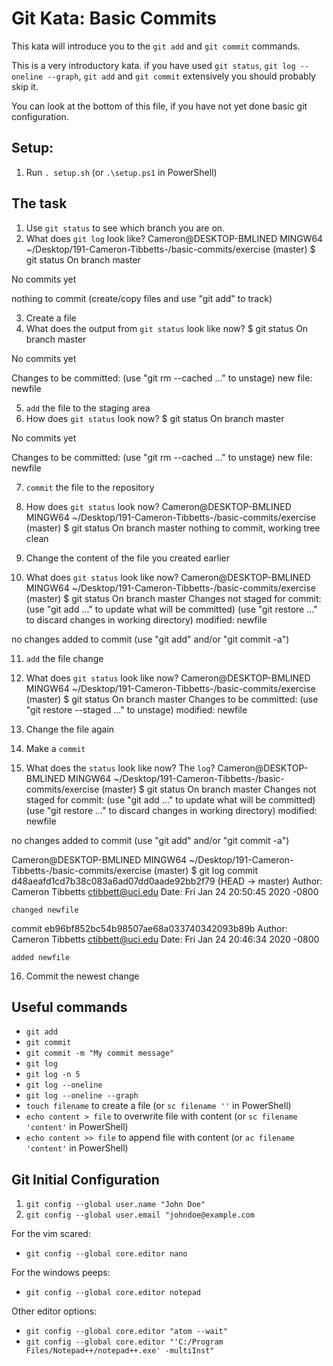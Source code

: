# Git Kata: Basic Commits
This kata will introduce you to the `git add` and `git commit` commands.

This is a very introductory kata. if you have used `git status`, `git log --oneline --graph`, `git add` and `git commit` extensively you should probably skip it.

You can look at the bottom of this file, if you have not yet done basic git configuration.

## Setup:

1. Run `. setup.sh` (or `.\setup.ps1` in PowerShell)

## The task

1. Use `git status` to see which branch you are on.
2. What does `git log` look like?
Cameron@DESKTOP-BMLINED MINGW64 ~/Desktop/191-Cameron-Tibbetts-/basic-commits/exercise (master)
$ git status
On branch master

No commits yet

nothing to commit (create/copy files and use "git add" to track)


3. Create a file
4. What does the output from `git status` look like now?
$ git status
On branch master

No commits yet

Changes to be committed:
  (use "git rm --cached <file>..." to unstage)
        new file:   newfile


5. `add` the file to the staging area
6. How does `git status` look now?
$ git status
On branch master

No commits yet

Changes to be committed:
  (use "git rm --cached <file>..." to unstage)
        new file:   newfile


7. `commit` the file to the repository
8. How does `git status` look now?
Cameron@DESKTOP-BMLINED MINGW64 ~/Desktop/191-Cameron-Tibbetts-/basic-commits/exercise (master)
$ git status
On branch master
nothing to commit, working tree clean


9. Change the content of the file you created earlier
10. What does `git status` look like now?
Cameron@DESKTOP-BMLINED MINGW64 ~/Desktop/191-Cameron-Tibbetts-/basic-commits/exercise (master)
$ git status
On branch master
Changes not staged for commit:
  (use "git add <file>..." to update what will be committed)
  (use "git restore <file>..." to discard changes in working directory)
        modified:   newfile

no changes added to commit (use "git add" and/or "git commit -a")


11. `add` the file change
12. What does `git status` look like now?
Cameron@DESKTOP-BMLINED MINGW64 ~/Desktop/191-Cameron-Tibbetts-/basic-commits/exercise (master)
$ git status
On branch master
Changes to be committed:
  (use "git restore --staged <file>..." to unstage)
        modified:   newfile


13. Change the file again
14. Make a `commit`
15. What does the `status` look like now? The `log`?
Cameron@DESKTOP-BMLINED MINGW64 ~/Desktop/191-Cameron-Tibbetts-/basic-commits/exercise (master)
$ git status
On branch master
Changes not staged for commit:
  (use "git add <file>..." to update what will be committed)
  (use "git restore <file>..." to discard changes in working directory)
        modified:   newfile

no changes added to commit (use "git add" and/or "git commit -a")


Cameron@DESKTOP-BMLINED MINGW64 ~/Desktop/191-Cameron-Tibbetts-/basic-commits/exercise (master)
$ git log
commit d48aeafd1cd7b38c083a6ad07dd0aade92bb2f79 (HEAD -> master)
Author: Cameron Tibbetts <ctibbett@uci.edu>
Date:   Fri Jan 24 20:50:45 2020 -0800

    changed newfile

commit eb96bf852bc54b98507ae68a033740342093b89b
Author: Cameron Tibbetts <ctibbett@uci.edu>
Date:   Fri Jan 24 20:46:34 2020 -0800

    added newfile

    
16. Commit the newest change

## Useful commands
- `git add`
- `git commit`
- `git commit -m "My commit message"`
- `git log`
- `git log -n 5`
- `git log --oneline`
- `git log --oneline --graph`
- `touch filename` to create a file (or `sc filename ''` in PowerShell)
- `echo content > file` to overwrite file with content (or `sc filename 'content'` in PowerShell)
- `echo content >> file` to append file with content (or `ac filename 'content'` in PowerShell)


## Git Initial Configuration
1. `git config --global user.name "John Doe"`
1. `git config --global user.email "johndoe@example.com`

For the vim scared:
- `git config --global core.editor nano`

For the windows peeps:
- `git config --global core.editor notepad`

Other editor options:
- `git config --global core.editor "atom --wait"`
- `git config --global core.editor "'C:/Program Files/Notepad++/notepad++.exe' -multiInst"`
